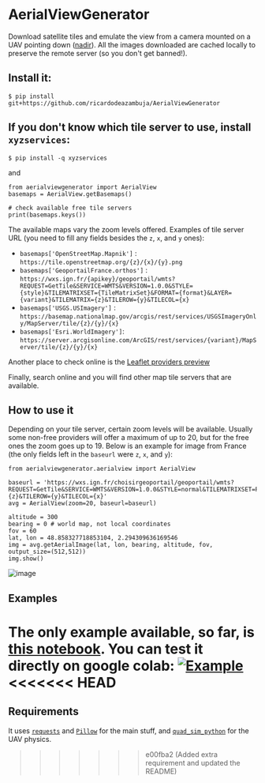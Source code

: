 # AerialViewGenerator
Download satellite tiles and emulate the view from a camera mounted on a UAV pointing down ([nadir](https://en.wikipedia.org/wiki/Nadir)). All the images downloaded are cached locally to preserve the remote server (so you don't get banned!).


## Install it:
```
$ pip install git+https://github.com/ricardodeazambuja/AerialViewGenerator
```

## If you don't know which tile server to use, install `xyzservices`:
```
$ pip install -q xyzservices
```
and
```
from aerialviewgenerator import AerialView
basemaps = AerialView.getBasemaps()

# check available free tile servers
print(basemaps.keys())
```
The available maps vary the zoom levels offered. Examples of tile server URL (you need to fill any fields besides the `z`, `x`, and `y` ones):
* `basemaps['OpenStreetMap.Mapnik']` : `https://tile.openstreetmap.org/{z}/{x}/{y}.png`
* `basemaps['GeoportailFrance.orthos']` : `https://wxs.ign.fr/{apikey}/geoportail/wmts?REQUEST=GetTile&SERVICE=WMTS&VERSION=1.0.0&STYLE={style}&TILEMATRIXSET={TileMatrixSet}&FORMAT={format}&LAYER={variant}&TILEMATRIX={z}&TILEROW={y}&TILECOL={x}`
* `basemaps['USGS.USImagery']` : `https://basemap.nationalmap.gov/arcgis/rest/services/USGSImageryOnly/MapServer/tile/{z}/{y}/{x}`
* `basemaps['Esri.WorldImagery']`: `https://server.arcgisonline.com/ArcGIS/rest/services/{variant}/MapServer/tile/{z}/{y}/{x}`

Another place to check online is the [Leaflet providers preview](https://leaflet-extras.github.io/leaflet-providers/preview/index.html)

Finally, search online and you will find other map tile servers that are available.

## How to use it

Depending on your tile server, certain zoom levels will be available. Usually some non-free providers will offer a maximum of up to 20, but for the free ones the zoom goes up to 19. Below is an example for image from France (the only fields left in the `baseurl` were `z`, `x`, and `y`):
```
from aerialviewgenerator.aerialview import AerialView

baseurl = 'https://wxs.ign.fr/choisirgeoportail/geoportail/wmts?REQUEST=GetTile&SERVICE=WMTS&VERSION=1.0.0&STYLE=normal&TILEMATRIXSET=PM&FORMAT=image/jpeg&LAYER=ORTHOIMAGERY.ORTHOPHOTOS&TILEMATRIX={z}&TILEROW={y}&TILECOL={x}'
avg = AerialView(zoom=20, baseurl=baseurl)

altitude = 300
bearing = 0 # world map, not local coordinates
fov = 60
lat, lon = 48.858327718853104, 2.294309636169546
img = avg.getAerialImage(lat, lon, bearing, altitude, fov, output_size=(512,512))
img.show()
```
![image](https://github.com/ricardodeazambuja/AerialViewGenerator/assets/6606382/4b598c88-4857-4c13-912c-f8316f24205c)

## Examples
The only example available, so far, is [this notebook](https://github.com/ricardodeazambuja/AerialViewGenerator/blob/main/Example.ipynb). You can test it directly on google colab: 
[![Example](https://camo.githubusercontent.com/84f0493939e0c4de4e6dbe113251b4bfb5353e57134ffd9fcab6b8714514d4d1/68747470733a2f2f636f6c61622e72657365617263682e676f6f676c652e636f6d2f6173736574732f636f6c61622d62616467652e737667)](https://colab.research.google.com/github/ricardodeazambuja/AerialViewGenerator/blob/main/Example.ipynb)
<<<<<<< HEAD
=======

## Requirements
It uses [`requests`](https://requests.readthedocs.io/en/latest/) and [`Pillow`](https://pillow.readthedocs.io/en/stable/index.html) for the main stuff, and [`quad_sim_python`](https://github.com/ricardodeazambuja/quad_sim_python) for the UAV physics.
>>>>>>> e00fba2 (Added extra requirement and updated the README)
